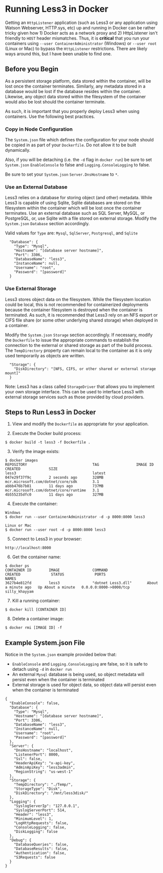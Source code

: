 # Running Less3 in Docker
 
Getting an ```HttpListener``` application (such as Less3 or any application using Watson Webserver, HTTP.sys, etc) up and running in Docker can be rather tricky given how 1) Docker acts as a network proxy and 2) HttpListener isn't friendly to ```HOST``` header mismatches.  Thus, it is **critical** that you run your containers using ```--user ContainerAdministrator``` (Windows) or ```--user root``` (Linux or Mac) to bypass the ```HttpListener``` restrictions.  There are likely ways around this, but I have been unable to find one.  

## Before you Begin

As a persistent storage platform, data stored within the container, will be lost once the container terminates.  Similarly, any metadata stored in a database would be lost if the database resides within the container.  Likewise, any object data stored within the filesystem of the container would also be lost should the container terminate.

As such, it is important that you properly deploy Less3 when using containers.  Use the following best practices.

### Copy in Node Configuration

The ```System.json``` file which defines the configuration for your node should be copied in as part of your ```Dockerfile```.  Do not allow it to be built dynamically.

Also, if you will be detaching (i.e. the ```-d``` flag in ```docker run```) be sure to set ```System.json``` ```EnableConsole``` to false and ```Logging.ConsoleLogging``` to false.

Be sure to set your ```System.json``` ```Server.DnsHostname``` to ```*```.

### Use an External Database

Less3 relies on a database for storing object (and other) metadata.  While Less3 is capable of using Sqlite, Sqlite databases are stored on the filesystem within the container which will be lost once the container terminates.  Use an external database such as SQL Server, MySQL, or PostgreSQL, or, use Sqlite with a file stored on external storage.  Modify the ```System.json``` ```Database``` section accordingly. 

Valid values for ```Type``` are: ```Mysql```, ```SqlServer```, ```Postgresql```, and ```Sqlite```
```
  "Database": {
    "Type": "Mysql",  
    "Hostname": "[database server hostname]",
    "Port": 3306,
    "DatabaseName": "less3",
    "InstanceName": null,
    "Username": "root",
    "Password": "[password]"
  }
```

### Use External Storage

Less3 stores object data on the filesystem.  While the filesystem location could be local, this is not recommended for containerized deployments because the container filesystem is destroyed when the container is terminated.  As such, it is recommended that Less3 rely on an NFS export or CIFS file share (or some other underlying shared storage) when deployed in a container.

Modify the ```System.json``` ```Storage``` section accordingly.  If necessary, modify the ```Dockerfile``` to issue the appropriate commands to establish the connection to the external or shared storage as part of the build process.  The ```TempDirectory``` property can remain local to the container as it is only used temporarily as objects are written.
```
  "Storage": {
    "DiskDirectory": "[NFS, CIFS, or other shared or external storage mount]"
  }
```

Note: Less3 has a class called ```StorageDriver``` that allows you to implement your own storage interface.  This can be used to interface Less3 with external storage services such as those provided by cloud providers.

## Steps to Run Less3 in Docker

1) View and modify the ```Dockerfile``` as appropriate for your application.

2) Execute the Docker build process:
```
$ docker build -t less3 -f Dockerfile .
```

3) Verify the image exists:
```
$ docker images
REPOSITORY                              TAG                 IMAGE ID            CREATED             SIZE
less3                                   latest              047e29f37f9c        2 seconds ago       328MB
mcr.microsoft.com/dotnet/core/sdk       3.1                 abbb476b7b81        11 days ago         737MB
mcr.microsoft.com/dotnet/core/runtime   3.1                 4b555235dfc0        11 days ago         327MB
```
 
4) Execute the container:
```
Windows
$ docker run --user ContainerAdministrator -d -p 8000:8000 less3 

Linux or Mac 
$ docker run --user root -d -p 8000:8000 less3
```

5) Connect to Less3 in your browser: 
```
http://localhost:8000
```

6) Get the container name:
```
$ docker ps
CONTAINER ID        IMAGE               COMMAND                  CREATED              STATUS              PORTS                    NAMES
3627b4e812fd        less3               "dotnet Less3.dll"       About a minute ago   Up About a minute   0.0.0.0:8000->8000/tcp   silly_khayyam
```

7) Kill a running container:
```
$ docker kill [CONTAINER ID]
```

8) Delete a container image:
```
$ docker rmi [IMAGE ID] -f
```

## Example System.json File

Notice in the ```System.json``` example provided below that:

- ```EnableConsole``` and ```Logging.ConsoleLogging``` are false, so it is safe to detach using ```-d``` in ```docker run```
- An external ```Mysql``` database is being used, so object metadata will persist even when the container is terminated
- External storage is used for object data, so object data will persist even when the container is terminated

```
{
  "EnableConsole": false,
  "Database": {
    "Type": "Mysql",  
    "Hostname": "[database server hostname]",
    "Port": 3306,
    "DatabaseName": "less3",
    "InstanceName": null,
    "Username": "root",
    "Password": "[password]"
  },
  "Server": {
    "DnsHostname": "localhost",
    "ListenerPort": 8000,
    "Ssl": false,
    "HeaderApiKey": "x-api-key",
    "AdminApiKey": "less3admin",
    "RegionString": "us-west-1"
  },
  "Storage": {
    "TempDirectory": "./Temp/",
    "StorageType": "Disk",
    "DiskDirectory": "/mnt/less3disk/"
  },
  "Logging": {
    "SyslogServerIp": "127.0.0.1",
    "SyslogServerPort": 514,
    "Header": "less3",
    "MinimumLevel": 1,
    "LogHttpRequests": false,
    "ConsoleLogging": false,
    "DiskLogging": false
  },
  "Debug": {
    "DatabaseQueries": false,
    "DatabaseResults": false,
    "Authentication": false,
    "S3Requests": false
  }
}
```